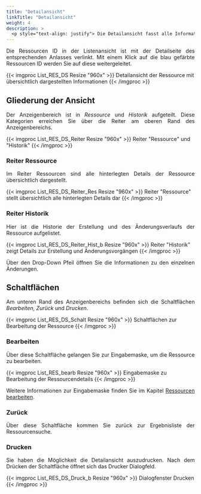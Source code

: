 ```yaml
---
title: "Detailansicht"
linkTitle: "Detailansicht"
weight: 4
description: >
  <p style="text-align: justify"> Die Detailansicht fasst alle Informationen zur ausgewählten Ressource übersichtlich zusammen. </p>
---
```

<p style="text-align: justify"> Die Ressourcen ID in der Listenansicht ist mit der Detailseite des entsprechenden Anlasses verlinkt. Mit einem Klick auf die blau gefärbte Ressourcen ID werden Sie auf diese weitergeleitet. </p>

{{< imgproc List_RES_DS Resize "960x" >}}
Detailansicht der Ressource mit übersichtlich dargestellten Informationen
{{< /imgproc >}}

## Gliederung der Ansicht
<p style="text-align: justify"> Der Anzeigenbereich ist in <i>Ressource</i> und <i>Historik</i> aufgeteilt. Diese Kategorien erreichen Sie über die Reiter am oberen Rand des Anzeigenbereichs. </p>

{{< imgproc List_RES_DS_Reiter Resize "960x" >}}
Reiter "Ressource" und "Historik" 
{{< /imgproc >}}

### Reiter Ressource
<p style="text-align: justify"> Im Reiter Ressourcen sind alle hinterlegten Details der Ressource übersichtlich dargestellt. </p>

{{< imgproc List_RES_DS_Reiter_Res Resize "960x" >}}
Reiter "Ressource" stellt übersichtlich alle hinterlegten Details dar 
{{< /imgproc >}}

### Reiter Historik
<p style="text-align: justify"> Hier ist die Historie der Erstellung und des Änderungsverlaufs der Ressource aufgelistet. </p>

{{< imgproc List_RES_DS_Reiter_Hist_b Resize "960x" >}}
Reiter "Historik" zeigt Details zur Erstellung und Änderungsvorgängen 
{{< /imgproc >}}

<p style="text-align: justify"> Über den Drop-Down Pfeil öffnen Sie die Informationen zu den einzelnen Änderungen. </p>

## Schaltflächen

<p style="text-align: justify"> Am unteren Rand des Anzeigenbereichs befinden sich die Schaltflächen <i>Bearbeiten, Zurück</i> und <i>Drucken</i>. </p>

{{< imgproc List_RES_DS_Schalt Resize "960x" >}}
Schaltflächen zur Bearbeitung der Ressource
{{< /imgproc >}}

### Bearbeiten

<p style="text-align: justify"> Über diese Schaltfläche gelangen Sie zur Eingabemaske, um die Ressource zu bearbeiten. </p>

{{< imgproc List_RES_bearb Resize "960x" >}}
Eingabemaske zu Bearbeitung der Ressourcendetails
{{< /imgproc >}}

<p style="text-align: justify"> Weitere Informationen zur Eingabemaske finden Sie im Kapitel <a href="/3vrooms/einstellungen/ressourcen/#ressource-bearbeiten">Ressourcen bearbeiten</a>. </p>

### Zurück

<p style="text-align: justify">
Über diese Schaltfläche kommen Sie zurück zur Ergebnisliste der Ressourcensuche. </p>

### Drucken

<p style="text-align: justify"> Sie haben die Möglichkeit die Detailansicht auszudrucken. Nach dem Drücken der Schaltfläche öffnet sich das Drucker Dialogfeld. </p>

{{< imgproc List_RES_DS_Druck_b Resize "960x" >}}
Dialogfenster Drucken
{{< /imgproc >}}